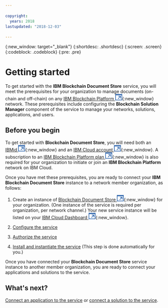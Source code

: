 ```yaml
---

copyright:
  years: 2018
lastupdated: "2018-12-03"

---
```


{:new_window: target="_blank"}
{:shortdesc: .shortdesc}
{:screen: .screen}
{:codeblock: .codeblock}
{:pre: .pre}

# Getting started
To get started with the **IBM Blockchain Document Store** service, you will meet
the prerequisites for your organization to manage documents (on-chain and off-chain)
on any [IBM Blockchain Platform ![External link icon](images/launch-glyph.svg "External link icon")](https://console.bluemix.net/docs/services/blockchain/){:new_window} network. These prerequisites include configuring the **Blockchain Solution Manager** component of the service to manage your networks, solutions, applications, and users.

## Before you begin
To get started with **Blockchain Document Store**, you will need
both an [IBMid ![External link icon](images/launch-glyph.svg "External link icon")](https://www.ibm.com/account/us-en/signup/register.html){:new_window} and an
[IBM Cloud account ![External link icon](images/launch-glyph.svg "External link icon")](https://console.ng.bluemix.net/registration/){:new_window}. A subscription to an  [IBM Blockchain Platform plan ![External link icon](images/launch-glyph.svg "External link icon")](https://console.bluemix.net/catalog/services/blockchain/){:new_window} is also required for your organization to initiate or join an **IBM Blockchain Platform** network on IBM Cloud.

Once you have met these prerequisites, you are ready to connect your
**IBM Blockchain Document Store** instance to a network member organization,
as follows:

1. Create an instance of [Blockchain Document Store ![External link icon](images/launch-glyph.svg "External link icon")](https://console.bluemix.net/catalog/services/blockchain-document-store){:new_window} for your organization. (One instance of the service is required per organization, per network channel.) Your new service instance will be listed on your [IBM Cloud Dashboard ![External link icon](images/launch-glyph.svg "External link icon")](https://console.bluemix.net/dashboard/apps){:new_window}.

2. [Configure the service](configure-service.html)

3. [Authorize the service](authorize-service.html)

4. [Install and instantiate the service](install-instantiate.html) (This step is done automatically for you.)

Once you have connected your **Blockchain Document Store** service instance to another member organization, you are ready to connect your applications and solutions to the service.

## What's next?
[Connect an application to the service](register-app.html) or [connect a solution to the service](register-solution.html). 

